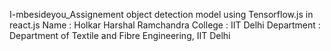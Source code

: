 I-mbesideyou_Assignement
object detection model using Tensorflow.js in react.js
Name : Holkar Harshal Ramchandra
College : IIT Delhi
Department : Department of Textile and Fibre Engineering, IIT Delhi
